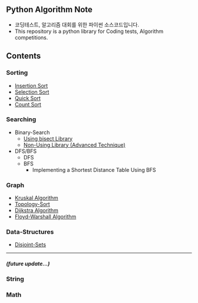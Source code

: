 ## Python Algorithm Note
* 코딩테스트, 알고리즘 대회를 위한 파이썬 소스코드입니다.
* This repository is a python library for Coding tests, Algorithm competitions.

## Contents
### Sorting
* [Insertion Sort](https://github.com/Jung-YongHan/Python-Algorithm-Note/blob/main/Sorting/insertion-sort.py)
* [Selection Sort](https://github.com/Jung-YongHan/Python-Algorithm-Note/blob/main/Sorting/selection-sort.py)
* [Quick Sort](https://github.com/Jung-YongHan/Python-Algorithm-Note/blob/main/Sorting/quick-sort.py)
* [Count Sort](https://github.com/Jung-YongHan/Python-Algorithm-Note/blob/main/Sorting/count-sort.py)

### Searching
* Binary-Search
    * [Using bisect Library](https://github.com/Jung-YongHan/Algorithm-Note/blob/main/Searching/binary-search-library.py)
    * [Non-Using Library (Advanced Technique)](https://github.com/Jung-YongHan/Algorithm-Note/blob/main/Searching/binary-search-technique.py)
* DFS/BFS
    * DFS
    * BFS
        * Implementing a Shortest Distance Table Using BFS

### Graph
* [Kruskal Algorithm](https://github.com/Jung-YongHan/Algorithm-Note/blob/main/Graph/Kruskal.py)
* [Topology-Sort](https://github.com/Jung-YongHan/Python-Algorithm-Note/blob/main/Graph/topology-sort.py)
* [Dijkstra Algorithm](https://github.com/Jung-YongHan/Algorithm-Note/blob/main/Graph/Dijkstra.py)
* [Floyd-Warshall Algorithm](https://github.com/Jung-YongHan/Algorithm-Note/blob/main/Graph/floyd-warshall.py)

### Data-Structures
* [Disjoint-Sets](https://github.com/Jung-YongHan/Algorithm-Note/blob/main/Data-Structures/Disjoint-Sets.py)

---
##### (future update...)
### String
### Math
